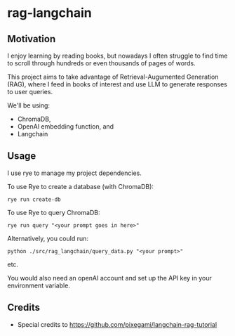 # rag-langchain

## Motivation
I enjoy learning by reading books, but nowadays I often struggle to find time to scroll through hundreds or even thousands of pages of words.

This project aims to take advantage of Retrieval-Augumented Generation (RAG), where I feed in books of interest and use LLM to generate responses to user queries. 

We'll be using:
- ChromaDB, 
- OpenAI embedding function, and
- Langchain

## Usage
I use rye to manage my project dependencies.

To use Rye to create a database (with ChromaDB):
```
rye run create-db
```

To use Rye to query ChromaDB:
```
rye run query "<your prompt goes in here>"
```

Alternatively, you could run:
```
python ./src/rag_langchain/query_data.py "<your prompt>"
```
etc.

You would also need an openAI account and set up the API key in your environment variable.

## Credits
- Special credits to https://github.com/pixegami/langchain-rag-tutorial